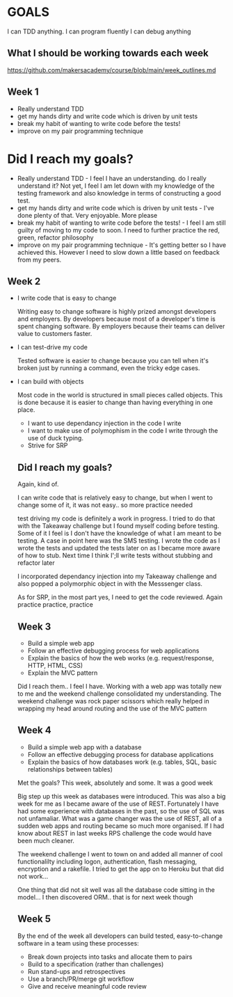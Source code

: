# GOALS

I can TDD anything.
I can program fluently
I can debug anything

## What I should be working towards each week

https://github.com/makersacademy/course/blob/main/week_outlines.md

## Week 1

* Really understand TDD
* get my hands dirty and write code which is driven by unit tests
* break my habit of wanting to write code before the tests!
* improve on my pair programming technique

# Did I reach my goals?
* Really understand TDD - I feel I have an understanding. do I really understand it? Not yet,  I feel I am let down with my knowledge of the testing framework and also knowledge in terms of constructing a good test.
* get my hands dirty and write code which is driven by unit tests - I've done plenty of that. Very enjoyable. More please
* break my habit of wanting to write code before the tests! - I feel I am still guilty of moving to my code to soon. I need to further practice the red, green, refactor philosophy
* improve on my pair programming technique - It's getting better so I have achieved this. However I need to slow down a little based on feedback from my peers.

## Week 2
* I write code that is easy to change

  Writing easy to change software is highly prized amongst developers and employers. By developers because most of a developer's time is spent changing software. By employers because their teams can deliver value to customers faster.

* I can test-drive my code

  Tested software is easier to change because you can tell when it's broken just by running a command, even the tricky edge cases.

* I can build with objects

  Most code in the world is structured in small pieces called objects. This is done because it is easier to change than having everything in one place.

  * I want to use dependancy injection in the code I write
  * I want to make use of polymophism in the code I write through the use of duck typing.
  * Strive for SRP

  ## Did I reach my goals?

  Again, kind of.

  I can write code that is relatively easy to change, but when I went to change some of it, it was not easy.. so more practice needed

  test driving my code is definitely a work in progress. I tried to do that with the Takeaway challenge but I found myself coding before testing. Some of it I feel is I don't have the knowledge of what I am meant to be testing. A case in point here was the SMS testing. I wrote the code as I wrote the tests and updated the tests later on as I became more aware of how to stub. Next time I think I';ll write tests without stubbing and refactor later

  I incorporated dependancy injection into my Takeaway challenge and also popped a polymorphic object in with the Messsenger class.

  As for SRP, in the most part yes, I need to get the code reviewed. Again practice practice, practice

  ## Week 3

  * Build a simple web app
  * Follow an effective debugging process for web applications
  * Explain the basics of how the web works (e.g. request/response, HTTP, HTML, CSS)
  * Explain the MVC pattern

  Did I reach them.. I feel I have. Working with a web app was totally new to me and the weekend challenge consolidated my understanding. The weekend challenge was rock paper scissors which really helped in wrapping my head around routing and the use of the MVC pattern

  ## Week 4

  * Build a simple web app with a database
  * Follow an effective debugging process for database applications
  * Explain the basics of how databases work (e.g. tables, SQL, basic relationships between tables)

  Met the goals? This week, absolutely and some. It was a good week

  Big step up this week as databases were introduced. This was also a big week for me as I became aware of the use of REST. Fortunately I have had some experience with databases in the past, so the use of SQL was not unfamaliar. What was a game changer was the use of REST, all of a sudden web apps and routing became so much more organised. If I had know about REST in last weeks RPS challenge the code would have been much cleaner. 

  The weekend challenge I went to town on and added all manner of cool functionalilty including logon, authentication, flash messaging, encryption and a rakefile. I tried to get the app on to Heroku but that did not work... 

  One thing that did not sit well was all the database code sitting in the model... I then discovered ORM.. that is for next week though

  ## Week 5

  By the end of the week all developers can build tested, easy-to-change software in a team using these processes:

  * Break down projects into tasks and allocate them to pairs
  * Build to a specification (rather than challenges)
  * Run stand-ups and retrospectives
  * Use a branch/PR/merge git workflow
  * Give and receive meaningful code review

  

  